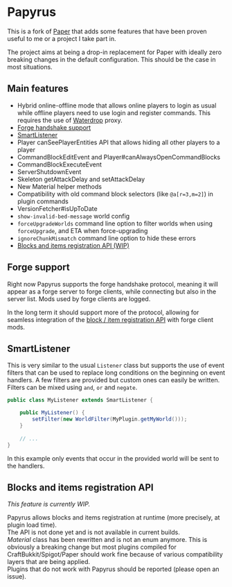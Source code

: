 # Papyrus

This is a fork of [Paper](https://github.com/PaperMC/Paper) that adds some features that have been proven
useful to me or a project I take part in.

The project aims at being a drop-in replacement for Paper with ideally zero breaking changes in the default
configuration. This should be the case in most situations.

## Main features

- Hybrid online-offline mode that allows online players to login as usual while offline players need to use login and
  register commands. This requires the use of [Waterdrop](https://git.atlanti.se/papyrus/waterdrop) proxy.
- [Forge handshake support](#forge-support)
- [SmartListener](#smartlistener)
- Player canSeePlayerEntities API that allows hiding all other players to a player
- CommandBlockEditEvent and Player#canAlwaysOpenCommandBlocks
- CommandBlockExecuteEvent
- ServerShutdownEvent
- Skeleton getAttackDelay and setAttackDelay
- New Material helper methods
- Compatibility with old command block selectors (like `@a[r=3,m=2]`) in plugin commands
- VersionFetcher#isUpToDate
- `show-invalid-bed-message` world config
- `forceUpgradeWorlds` command line option to filter worlds when using `forceUpgrade`, and ETA when force-upgrading
- `ignoreChunkMismatch` command line option to hide these errors
- [Blocks and items registration API (WIP)](#blocks-and-items-registration-api)

## Forge support

Right now Papyrus supports the forge handshake protocol, meaning it will appear as a forge server to forge clients,
while connecting but also in the server list. Mods used by forge clients are logged.

In the long term it should support more of the protocol, allowing for seamless integration of the
[block / item registration API](#blocks-and-items-registration-api) with forge client mods. 

## SmartListener

This is very similar to the usual `Listener` class but supports the use of event filters that can be used to
replace long conditions on the beginning on event handlers. A few filters are provided but custom ones can easily
be written. Filters can be mixed using `and`, `or` and `negate`.

```java
public class MyListener extends SmartListener {

    public MyListener() {
        setFilter(new WorldFilter(MyPlugin.getMyWorld()));
    }
    
    // ...
}
```

In this example only events that occur in the provided world will be sent to the handlers.

## Blocks and items registration API

*This feature is currently WIP.*

Papyrus allows blocks and items registration at runtime (more precisely, at plugin load time).  
The API is not done yet and is not available in current builds.  
*Material* class has been rewritten and is not an enum anymore. This is obviously a breaking change but
most plugins compiled for CraftBukkit/Spigot/Paper should work fine because of various compatibility layers
that are being applied.  
Plugins that do not work with Papyrus should be reported (please open an issue). 
